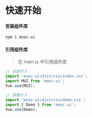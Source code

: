 # 快速开始

#### 安装组件库

``` bash
npm i mooc-ui
```

#### 引用组件库
> 在 main.js 中引用组件库

```javascript
// 全部引入
import 'mooc-ui/dist/css/index.css';
import MUI from 'mooc-ui';
Vue.use(MUI);

// 按需引入
import 'mooc-ui/dist/css/demo.css';
import { Demo } from 'mooc-ui';
Vue.use(Demo);
```
